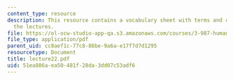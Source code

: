 ```yaml
---
content_type: resource
description: This resource contains a vocabulary sheet with terms and concepts from
  the lectures.
file: https://ol-ocw-studio-app-qa.s3.amazonaws.com/courses/3-987-human-origins-and-evolution-spring-2006/51ea886aea50481f28da3dd07c53adf6_lecture22.pdf
file_type: application/pdf
parent_uid: cc8aef1c-77c8-86be-9a6a-e17f7d7d1295
resourcetype: Document
title: lecture22.pdf
uid: 51ea886a-ea50-481f-28da-3dd07c53adf6
---
```


